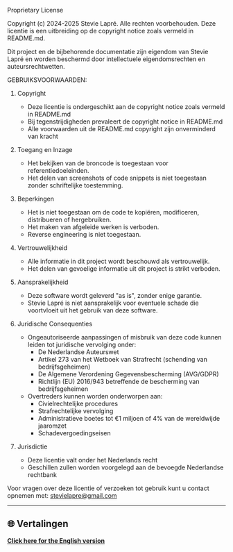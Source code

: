 Proprietary License

Copyright (c) 2024-2025 Stevie Lapré. Alle rechten voorbehouden.
Deze licentie is een uitbreiding op de copyright notice zoals vermeld in README.md.

Dit project en de bijbehorende documentatie zijn eigendom van Stevie Lapré en worden beschermd door intellectuele eigendomsrechten en auteursrechtwetten.

GEBRUIKSVOORWAARDEN:

1. Copyright
   - Deze licentie is ondergeschikt aan de copyright notice zoals vermeld in README.md
   - Bij tegenstrijdigheden prevaleert de copyright notice in README.md
   - Alle voorwaarden uit de README.md copyright zijn onverminderd van kracht

2. Toegang en Inzage
   - Het bekijken van de broncode is toegestaan voor referentiedoeleinden.
   - Het delen van screenshots of code snippets is niet toegestaan zonder schriftelijke toestemming.

3. Beperkingen
   - Het is niet toegestaan om de code te kopiëren, modificeren, distribueren of hergebruiken.
   - Het maken van afgeleide werken is verboden.
   - Reverse engineering is niet toegestaan.

4. Vertrouwelijkheid
   - Alle informatie in dit project wordt beschouwd als vertrouwelijk.
   - Het delen van gevoelige informatie uit dit project is strikt verboden.

5. Aansprakelijkheid
   - Deze software wordt geleverd "as is", zonder enige garantie.
   - Stevie Lapré is niet aansprakelijk voor eventuele schade die voortvloeit uit het gebruik van deze software.

6. Juridische Consequenties
   - Ongeautoriseerde aanpassingen of misbruik van deze code kunnen leiden tot juridische vervolging onder:
     * De Nederlandse Auteurswet
     * Artikel 273 van het Wetboek van Strafrecht (schending van bedrijfsgeheimen)
     * De Algemene Verordening Gegevensbescherming (AVG/GDPR)
     * Richtlijn (EU) 2016/943 betreffende de bescherming van bedrijfsgeheimen
   - Overtreders kunnen worden onderworpen aan:
     * Civielrechtelijke procedures
     * Strafrechtelijke vervolging
     * Administratieve boetes tot €1 miljoen of 4% van de wereldwijde jaaromzet
     * Schadevergoedingseisen

7. Jurisdictie
   - Deze licentie valt onder het Nederlands recht
   - Geschillen zullen worden voorgelegd aan de bevoegde Nederlandse rechtbank

Voor vragen over deze licentie of verzoeken tot gebruik kunt u contact opnemen met: stevielapre@gmail.com

---

## 🌐 Vertalingen

**[Click here for the English version](https://github.com/StevieLearningRepositories/Curriculum_Vitae/blob/test/LICENSE.md)**
